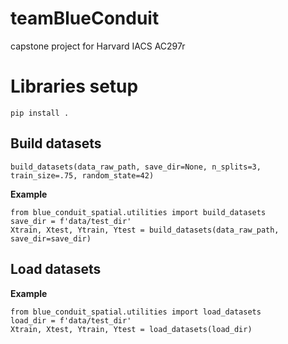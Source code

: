 # teamBlueConduit
capstone project for Harvard IACS AC297r

# Libraries setup

```pip install .```

## Build datasets
```build_datasets(data_raw_path, save_dir=None, n_splits=3, train_size=.75, random_state=42)```

**Example**

```
from blue_conduit_spatial.utilities import build_datasets
save_dir = f'data/test_dir'  
Xtrain, Xtest, Ytrain, Ytest = build_datasets(data_raw_path, save_dir=save_dir)
```
## Load datasets

**Example**

```
from blue_conduit_spatial.utilities import load_datasets
load_dir = f'data/test_dir'  
Xtrain, Xtest, Ytrain, Ytest = load_datasets(load_dir)
```
